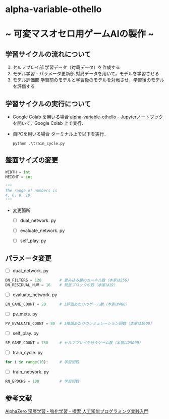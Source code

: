 # alpha-variable-othello
# ~ 可変マスオセロ用ゲームAIの製作 ~


## 学習サイクルの流れについて
1. セルフプレイ部
    学習データ（対局データ）を作成する
1. モデル学習・パラメータ更新部
    対局データを用いて，モデルを学習させる
1. モデル評価部
    学習前のモデルと学習後のモデルを対戦させ，学習後のモデルを評価する


## 学習サイクルの実行について
- Google Colab を用いる場合
    [alpha-variable-othello - Jupyterノートブック](https://github.com/Miyamoto-my/alpha-variable-othello/blob/main/alpha-variable-othello.ipynb)を開いて，Google Colab 上で実行．

- 自PCを用いる場合
    ターミナル上で以下を実行．
    ~~~
    python .\train_cycle.py
    ~~~



## 盤面サイズの変更
~~~python
WIDTH = int
HEIGHT = int

"""
The range of numbers is
4, 6, 8, 10.
"""
~~~

- 変更箇所
    - [ ] dual_network. py
    - [ ] evaluate_network. py
    - [ ] self_play. py


## パラメータ変更
- [ ] dual_network. py
~~~python
DN_FILTERS = 128        # 畳み込み層のカーネル数（本家は256）
DN_RESIDUAL_NUM = 16    # 残差ブロックの数（本家は19）
~~~

- [ ] evaluate_network. py
~~~python
EN_GAME_COUNT = 20      # 1評価あたりのゲーム数（本家は400）
~~~

- [ ] pv_mets. py
~~~python
PV_EVALUATE_COUNT = 80  # 1推論あたりのシミュレーション回数（本家は1600）
~~~

- [ ] self_play. py
~~~python
SP_GAME_COUNT = 750     # セルフプレイを行うゲーム数（本家は25000）
~~~

- [ ] train_cycle. py
~~~python
for i in range(10):     # 学習回数
~~~


- [ ] train_network. py
~~~python
RN_EPOCHS = 100         # 学習回数
~~~


## 参考文献
[AlphaZero 深層学習・強化学習・探索 人工知能プログラミング実践入門](https://www.borndigital.co.jp/book/14383.html)
